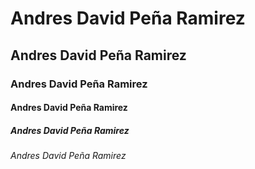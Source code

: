 # Andres David Peña Ramirez
## Andres David Peña Ramirez
### Andres David Peña Ramirez
#### Andres David Peña Ramirez
##### Andres David Peña Ramirez
###### Andres David Peña Ramirez

